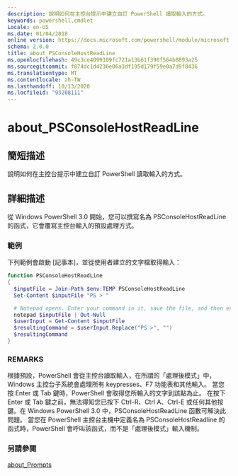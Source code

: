 ```yaml
---
description: 說明如何在主控台提示中建立自訂 PowerShell 讀取輸入的方式。
keywords: powershell,cmdlet
Locale: en-US
ms.date: 01/04/2018
online version: https://docs.microsoft.com/powershell/module/microsoft.powershell.core/about/about_psconsolehostreadline?view=powershell-7&WT.mc_id=ps-gethelp
schema: 2.0.0
title: about_PSConsoleHostReadLine
ms.openlocfilehash: 49c3ce4099109fc721a13b61f390f564b8893a25
ms.sourcegitcommit: f874dc1d4236e06a3df195d179f59e0a7d9f8436
ms.translationtype: MT
ms.contentlocale: zh-TW
ms.lasthandoff: 10/13/2020
ms.locfileid: "93208111"
---
```

# <a name="about_psconsolehostreadline"></a>about_PSConsoleHostReadLine

## <a name="short-description"></a>簡短描述
說明如何在主控台提示中建立自訂 PowerShell 讀取輸入的方式。

## <a name="long-description"></a>詳細描述

從 Windows PowerShell 3.0 開始，您可以撰寫名為 PSConsoleHostReadLine 的函式，它會覆寫主控台輸入的預設處理方式。

### <a name="examples"></a>範例

下列範例會啟動 [記事本]，並從使用者建立的文字檔取得輸入：

```powershell
function PSConsoleHostReadLine
{
  $inputFile = Join-Path $env:TEMP PSConsoleHostReadLine
  Set-Content $inputFile "PS > "

  # Notepad opens. Enter your command in it, save the file, and then exit.
  notepad $inputFile | Out-Null
  $userInput = Get-Content $inputFile
  $resultingCommand = $userInput.Replace("PS >", "")
  $resultingCommand
}
```

### <a name="remarks"></a>REMARKS

根據預設，PowerShell 會從主控台讀取輸入，在所謂的「處理後模式」中，Windows 主控台子系統會處理所有 keypresses、F7 功能表和其他輸入。 當您按 Enter 或 Tab 鍵時，PowerShell 會取得您所輸入的文字到該點為止。 在按下 Enter 或 Tab 鍵之前，無法得知您已按下 Ctrl-R、Ctrl A、Ctrl-E 或任何其他按鍵。在 Windows PowerShell 3.0 中，PSConsoleHostReadLine 函數可解決此問題。 當您在 PowerShell 主控台主機中定義名為 PSConsoleHostReadline 的函式時，PowerShell 會呼叫該函式，而不是「處理後模式」輸入機制。

### <a name="see-also"></a>另請參閱

[about_Prompts](about_Prompts.md)
